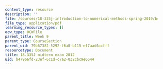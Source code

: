 ```yaml
---
content_type: resource
description: ''
file: /courses/18-335j-introduction-to-numerical-methods-spring-2019/b47966fd23ef6c1dc7a2032cbc9e6644_MIT18_335JS19_exam12.pdf
file_type: application/pdf
learning_resource_types: []
ocw_type: OCWFile
parent_title: Week 9
parent_type: CourseSection
parent_uid: 79b67382-5292-f6a0-b115-ef7aad0acfff
resourcetype: Document
title: 18.335J midterm exam 2012
uid: b47966fd-23ef-6c1d-c7a2-032cbc9e6644
---
```

